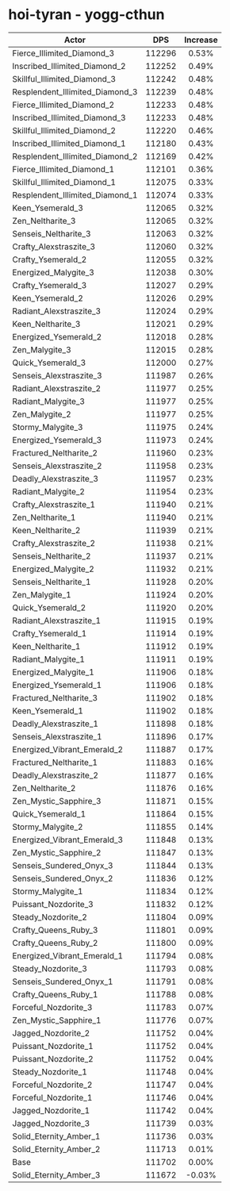 # hoi-tyran - yogg-cthun
| Actor | DPS | Increase |
|---|:---:|:---:|
|Fierce_Illimited_Diamond_3|112296|0.53%|
|Inscribed_Illimited_Diamond_2|112252|0.49%|
|Skillful_Illimited_Diamond_3|112242|0.48%|
|Resplendent_Illimited_Diamond_3|112239|0.48%|
|Fierce_Illimited_Diamond_2|112233|0.48%|
|Inscribed_Illimited_Diamond_3|112233|0.48%|
|Skillful_Illimited_Diamond_2|112220|0.46%|
|Inscribed_Illimited_Diamond_1|112180|0.43%|
|Resplendent_Illimited_Diamond_2|112169|0.42%|
|Fierce_Illimited_Diamond_1|112101|0.36%|
|Skillful_Illimited_Diamond_1|112075|0.33%|
|Resplendent_Illimited_Diamond_1|112074|0.33%|
|Keen_Ysemerald_3|112065|0.32%|
|Zen_Neltharite_3|112065|0.32%|
|Senseis_Neltharite_3|112063|0.32%|
|Crafty_Alexstraszite_3|112060|0.32%|
|Crafty_Ysemerald_2|112055|0.32%|
|Energized_Malygite_3|112038|0.30%|
|Crafty_Ysemerald_3|112027|0.29%|
|Keen_Ysemerald_2|112026|0.29%|
|Radiant_Alexstraszite_3|112024|0.29%|
|Keen_Neltharite_3|112021|0.29%|
|Energized_Ysemerald_2|112018|0.28%|
|Zen_Malygite_3|112015|0.28%|
|Quick_Ysemerald_3|112000|0.27%|
|Senseis_Alexstraszite_3|111987|0.26%|
|Radiant_Alexstraszite_2|111977|0.25%|
|Radiant_Malygite_3|111977|0.25%|
|Zen_Malygite_2|111977|0.25%|
|Stormy_Malygite_3|111975|0.24%|
|Energized_Ysemerald_3|111973|0.24%|
|Fractured_Neltharite_2|111960|0.23%|
|Senseis_Alexstraszite_2|111958|0.23%|
|Deadly_Alexstraszite_3|111957|0.23%|
|Radiant_Malygite_2|111954|0.23%|
|Crafty_Alexstraszite_1|111940|0.21%|
|Zen_Neltharite_1|111940|0.21%|
|Keen_Neltharite_2|111939|0.21%|
|Crafty_Alexstraszite_2|111938|0.21%|
|Senseis_Neltharite_2|111937|0.21%|
|Energized_Malygite_2|111932|0.21%|
|Senseis_Neltharite_1|111928|0.20%|
|Zen_Malygite_1|111924|0.20%|
|Quick_Ysemerald_2|111920|0.20%|
|Radiant_Alexstraszite_1|111915|0.19%|
|Crafty_Ysemerald_1|111914|0.19%|
|Keen_Neltharite_1|111912|0.19%|
|Radiant_Malygite_1|111911|0.19%|
|Energized_Malygite_1|111906|0.18%|
|Energized_Ysemerald_1|111906|0.18%|
|Fractured_Neltharite_3|111902|0.18%|
|Keen_Ysemerald_1|111902|0.18%|
|Deadly_Alexstraszite_1|111898|0.18%|
|Senseis_Alexstraszite_1|111896|0.17%|
|Energized_Vibrant_Emerald_2|111887|0.17%|
|Fractured_Neltharite_1|111883|0.16%|
|Deadly_Alexstraszite_2|111877|0.16%|
|Zen_Neltharite_2|111876|0.16%|
|Zen_Mystic_Sapphire_3|111871|0.15%|
|Quick_Ysemerald_1|111864|0.15%|
|Stormy_Malygite_2|111855|0.14%|
|Energized_Vibrant_Emerald_3|111848|0.13%|
|Zen_Mystic_Sapphire_2|111847|0.13%|
|Senseis_Sundered_Onyx_3|111844|0.13%|
|Senseis_Sundered_Onyx_2|111836|0.12%|
|Stormy_Malygite_1|111834|0.12%|
|Puissant_Nozdorite_3|111832|0.12%|
|Steady_Nozdorite_2|111804|0.09%|
|Crafty_Queens_Ruby_3|111801|0.09%|
|Crafty_Queens_Ruby_2|111800|0.09%|
|Energized_Vibrant_Emerald_1|111794|0.08%|
|Steady_Nozdorite_3|111793|0.08%|
|Senseis_Sundered_Onyx_1|111791|0.08%|
|Crafty_Queens_Ruby_1|111788|0.08%|
|Forceful_Nozdorite_3|111783|0.07%|
|Zen_Mystic_Sapphire_1|111776|0.07%|
|Jagged_Nozdorite_2|111752|0.04%|
|Puissant_Nozdorite_1|111752|0.04%|
|Puissant_Nozdorite_2|111752|0.04%|
|Steady_Nozdorite_1|111748|0.04%|
|Forceful_Nozdorite_2|111747|0.04%|
|Forceful_Nozdorite_1|111746|0.04%|
|Jagged_Nozdorite_1|111742|0.04%|
|Jagged_Nozdorite_3|111739|0.03%|
|Solid_Eternity_Amber_1|111736|0.03%|
|Solid_Eternity_Amber_2|111713|0.01%|
|Base|111702|0.00%|
|Solid_Eternity_Amber_3|111672|-0.03%|
